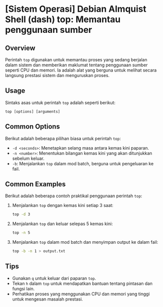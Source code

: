 # [Sistem Operasi] Debian Almquist Shell (dash) top: Memantau penggunaan sumber

## Overview
Perintah `top` digunakan untuk memantau proses yang sedang berjalan dalam sistem dan memberikan maklumat tentang penggunaan sumber seperti CPU dan memori. Ia adalah alat yang berguna untuk melihat secara langsung prestasi sistem dan menguruskan proses.

## Usage
Sintaks asas untuk perintah `top` adalah seperti berikut:

```
top [options] [arguments]
```

## Common Options
Berikut adalah beberapa pilihan biasa untuk perintah `top`:

- `-d <seconds>`: Menetapkan selang masa antara kemas kini paparan.
- `-n <number>`: Menentukan bilangan kemas kini yang akan ditunjukkan sebelum keluar.
- `-b`: Menjalankan `top` dalam mod batch, berguna untuk pengeluaran ke fail.

## Common Examples
Berikut adalah beberapa contoh praktikal penggunaan perintah `top`:

1. Menjalankan `top` dengan kemas kini setiap 3 saat:
   ```bash
   top -d 3
   ```

2. Menjalankan `top` dan keluar selepas 5 kemas kini:
   ```bash
   top -n 5
   ```

3. Menjalankan `top` dalam mod batch dan menyimpan output ke dalam fail:
   ```bash
   top -b -n 1 > output.txt
   ```

## Tips
- Gunakan `q` untuk keluar dari paparan `top`.
- Tekan `h` dalam `top` untuk mendapatkan bantuan tentang pintasan dan fungsi lain.
- Perhatikan proses yang menggunakan CPU dan memori yang tinggi untuk mengesan masalah prestasi.